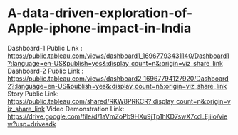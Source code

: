 # A-data-driven-exploration-of-Apple-iphone-impact-in-India
Dashboard-1 Public Link :
https://public.tableau.com/views/dashboard1_16967793431140/Dashboard1?:language=en-US&publish=yes&:display_count=n&:origin=viz_share_link
Dashboard-2 Public Link :
https://public.tableau.com/views/dashboard2_16967794127920/Dashboard2?:language=en-US&publish=yes&:display_count=n&:origin=viz_share_link
Story Public Link:
https://public.tableau.com/shared/RKW8PRKCR?:display_count=n&:origin=viz_share_link
Video Demonstration Link:
https://drive.google.com/file/d/1aVmZoPb9HXu9jTp1hKD7swX7cdLEjiio/view?usp=drivesdk
